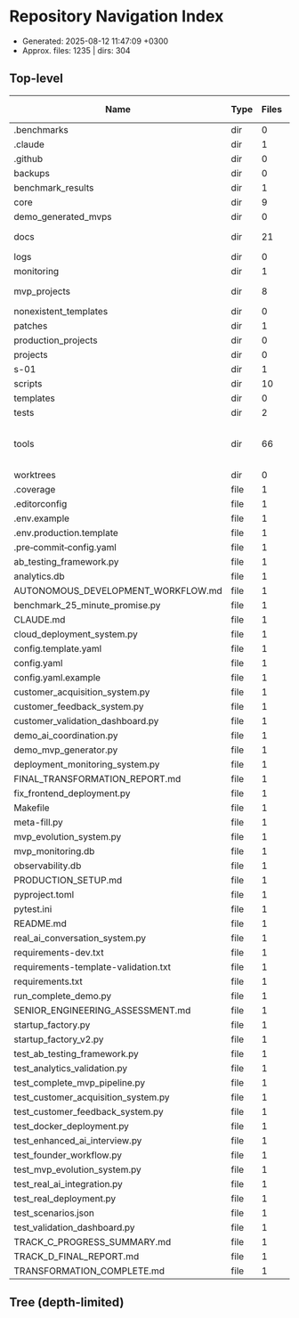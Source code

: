 # Repository Navigation Index

- Generated: 2025-08-12 11:47:09 +0300
- Approx. files: 1235 | dirs: 304

## Top-level

| Name | Type | Files | Dirs | Top extensions | Notes |
|------|------|-------|------|----------------|-------|
| .benchmarks | dir | 0 | 0 | — |  |
| .claude | dir | 1 | 2 | .json:1 |  |
| .github | dir | 0 | 1 | — |  |
| backups | dir | 0 | 0 | — |  |
| benchmark_results | dir | 1 | 0 | .md:1 |  |
| core | dir | 9 | 0 | .py:9 |  |
| demo_generated_mvps | dir | 0 | 14 | — | summary |
| docs | dir | 21 | 2 | .md:20, .json:1 |  |
| logs | dir | 0 | 0 | — |  |
| monitoring | dir | 1 | 3 | .yml:1 |  |
| mvp_projects | dir | 8 | 0 | .json:4, .md:4 |  |
| nonexistent_templates | dir | 0 | 0 | — |  |
| patches | dir | 1 | 0 | .md:1 |  |
| production_projects | dir | 0 | 2 | — |  |
| projects | dir | 0 | 1 | — |  |
| s-01 | dir | 1 | 1 | (no-ext):1 |  |
| scripts | dir | 10 | 0 | .sh:10 |  |
| templates | dir | 0 | 2 | — |  |
| tests | dir | 2 | 14 | .py:2 |  |
| tools | dir | 66 | 4 | .py:46, .json:10, .md:4, .yaml:3 |  |
| worktrees | dir | 0 | 3 | — | summary |
| .coverage | file | 1 | 0 | (no-ext) |  |
| .editorconfig | file | 1 | 0 | (no-ext) |  |
| .env.example | file | 1 | 0 | .example |  |
| .env.production.template | file | 1 | 0 | .template |  |
| .pre‑commit‑config.yaml | file | 1 | 0 | .yaml |  |
| ab_testing_framework.py | file | 1 | 0 | .py |  |
| analytics.db | file | 1 | 0 | .db |  |
| AUTONOMOUS_DEVELOPMENT_WORKFLOW.md | file | 1 | 0 | .md |  |
| benchmark_25_minute_promise.py | file | 1 | 0 | .py |  |
| CLAUDE.md | file | 1 | 0 | .md |  |
| cloud_deployment_system.py | file | 1 | 0 | .py |  |
| config.template.yaml | file | 1 | 0 | .yaml |  |
| config.yaml | file | 1 | 0 | .yaml |  |
| config.yaml.example | file | 1 | 0 | .example |  |
| customer_acquisition_system.py | file | 1 | 0 | .py |  |
| customer_feedback_system.py | file | 1 | 0 | .py |  |
| customer_validation_dashboard.py | file | 1 | 0 | .py |  |
| demo_ai_coordination.py | file | 1 | 0 | .py |  |
| demo_mvp_generator.py | file | 1 | 0 | .py |  |
| deployment_monitoring_system.py | file | 1 | 0 | .py |  |
| FINAL_TRANSFORMATION_REPORT.md | file | 1 | 0 | .md |  |
| fix_frontend_deployment.py | file | 1 | 0 | .py |  |
| Makefile | file | 1 | 0 | (no-ext) |  |
| meta-fill.py | file | 1 | 0 | .py |  |
| mvp_evolution_system.py | file | 1 | 0 | .py |  |
| mvp_monitoring.db | file | 1 | 0 | .db |  |
| observability.db | file | 1 | 0 | .db |  |
| PRODUCTION_SETUP.md | file | 1 | 0 | .md |  |
| pyproject.toml | file | 1 | 0 | .toml |  |
| pytest.ini | file | 1 | 0 | .ini |  |
| README.md | file | 1 | 0 | .md |  |
| real_ai_conversation_system.py | file | 1 | 0 | .py |  |
| requirements-dev.txt | file | 1 | 0 | .txt |  |
| requirements-template-validation.txt | file | 1 | 0 | .txt |  |
| requirements.txt | file | 1 | 0 | .txt |  |
| run_complete_demo.py | file | 1 | 0 | .py |  |
| SENIOR_ENGINEERING_ASSESSMENT.md | file | 1 | 0 | .md |  |
| startup_factory.py | file | 1 | 0 | .py |  |
| startup_factory_v2.py | file | 1 | 0 | .py |  |
| test_ab_testing_framework.py | file | 1 | 0 | .py |  |
| test_analytics_validation.py | file | 1 | 0 | .py |  |
| test_complete_mvp_pipeline.py | file | 1 | 0 | .py |  |
| test_customer_acquisition_system.py | file | 1 | 0 | .py |  |
| test_customer_feedback_system.py | file | 1 | 0 | .py |  |
| test_docker_deployment.py | file | 1 | 0 | .py |  |
| test_enhanced_ai_interview.py | file | 1 | 0 | .py |  |
| test_founder_workflow.py | file | 1 | 0 | .py |  |
| test_mvp_evolution_system.py | file | 1 | 0 | .py |  |
| test_real_ai_integration.py | file | 1 | 0 | .py |  |
| test_real_deployment.py | file | 1 | 0 | .py |  |
| test_scenarios.json | file | 1 | 0 | .json |  |
| test_validation_dashboard.py | file | 1 | 0 | .py |  |
| TRACK_C_PROGRESS_SUMMARY.md | file | 1 | 0 | .md |  |
| TRACK_D_FINAL_REPORT.md | file | 1 | 0 | .md |  |
| TRANSFORMATION_COMPLETE.md | file | 1 | 0 | .md |  |

## Tree (depth-limited)

